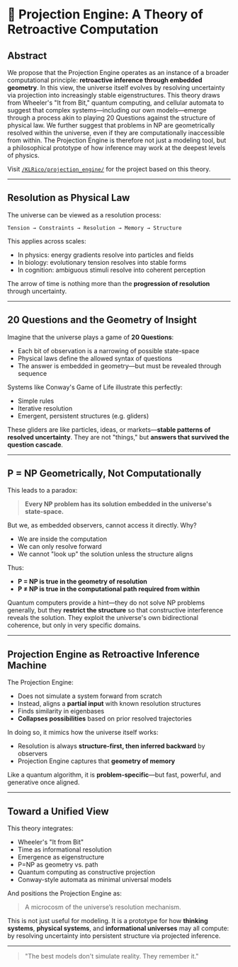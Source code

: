 # 🧠 Projection Engine: A Theory of Retroactive Computation

## Abstract

We propose that the Projection Engine operates as an instance of a broader computational principle: **retroactive inference through embedded geometry**. In this view, the universe itself evolves by resolving uncertainty via projection into increasingly stable eigenstructures. This theory draws from Wheeler's "It from Bit," quantum computing, and cellular automata to suggest that complex systems—including our own models—emerge through a process akin to playing 20 Questions against the structure of physical law. We further suggest that problems in NP are geometrically resolved within the universe, even if they are computationally inaccessible from within. The Projection Engine is therefore not just a modeling tool, but a philosophical prototype of how inference may work at the deepest levels of physics.

Visit [`/KLRico/projection_engine/`](https://github.com/KLRico/projection_engine/) for the project based on this theory. 

---

## Resolution as Physical Law

The universe can be viewed as a resolution process:

```
Tension → Constraints → Resolution → Memory → Structure
```

This applies across scales:

* In physics: energy gradients resolve into particles and fields
* In biology: evolutionary tension resolves into stable forms
* In cognition: ambiguous stimuli resolve into coherent perception

The arrow of time is nothing more than the **progression of resolution** through uncertainty.

---

## 20 Questions and the Geometry of Insight

Imagine that the universe plays a game of **20 Questions**:

* Each bit of observation is a narrowing of possible state-space
* Physical laws define the allowed syntax of questions
* The answer is embedded in geometry—but must be revealed through sequence

Systems like Conway's Game of Life illustrate this perfectly:

* Simple rules
* Iterative resolution
* Emergent, persistent structures (e.g. gliders)

These gliders are like particles, ideas, or markets—**stable patterns of resolved uncertainty**. They are not "things," but **answers that survived the question cascade**.

---

## P = NP Geometrically, Not Computationally

This leads to a paradox:

> **Every NP problem has its solution embedded in the universe's state-space.**

But we, as embedded observers, cannot access it directly. Why?

* We are inside the computation
* We can only resolve forward
* We cannot "look up" the solution unless the structure aligns

Thus:

* **P = NP is true in the geometry of resolution**
* **P ≠ NP is true in the computational path required from within**

Quantum computers provide a hint—they do not solve NP problems generally, but they **restrict the structure** so that constructive interference reveals the solution. They exploit the universe's own bidirectional coherence, but only in very specific domains.

---

## Projection Engine as Retroactive Inference Machine

The Projection Engine:

* Does not simulate a system forward from scratch
* Instead, aligns a **partial input** with known resolution structures
* Finds similarity in eigenbases
* **Collapses possibilities** based on prior resolved trajectories

In doing so, it mimics how the universe itself works:

* Resolution is always **structure-first, then inferred backward** by observers
* Projection Engine captures that **geometry of memory**

Like a quantum algorithm, it is **problem-specific**—but fast, powerful, and generative once aligned.

---

## Toward a Unified View

This theory integrates:

* Wheeler's "It from Bit"
* Time as informational resolution
* Emergence as eigenstructure
* P=NP as geometry vs. path
* Quantum computing as constructive projection
* Conway-style automata as minimal universal models

And positions the Projection Engine as:

> A microcosm of the universe’s resolution mechanism.

This is not just useful for modeling. It is a prototype for how **thinking systems**, **physical systems**, and **informational universes** may all compute: by resolving uncertainty into persistent structure via projected inference.

---

> "The best models don't simulate reality. They remember it."
